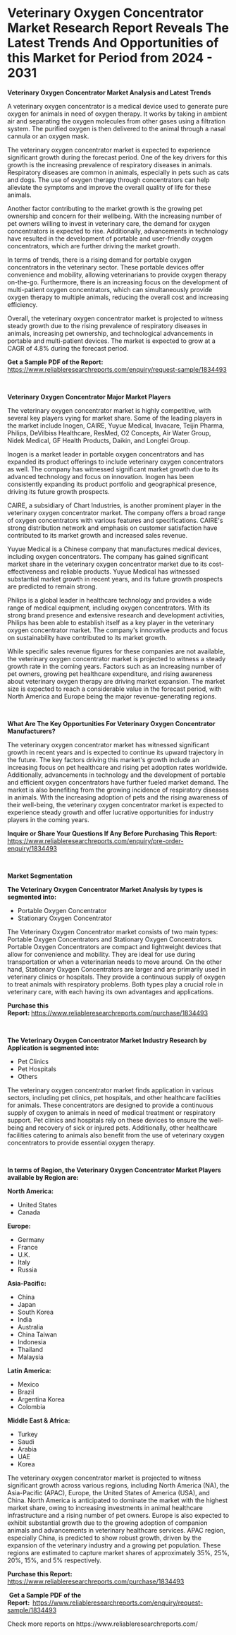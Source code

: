 <p><h1>Veterinary Oxygen Concentrator Market Research Report Reveals The Latest Trends And Opportunities of this Market for Period from 2024 - 2031</h1></p><p><strong>Veterinary Oxygen Concentrator Market Analysis and Latest Trends</strong></p>
<p><p>A veterinary oxygen concentrator is a medical device used to generate pure oxygen for animals in need of oxygen therapy. It works by taking in ambient air and separating the oxygen molecules from other gases using a filtration system. The purified oxygen is then delivered to the animal through a nasal cannula or an oxygen mask.</p><p>The veterinary oxygen concentrator market is expected to experience significant growth during the forecast period. One of the key drivers for this growth is the increasing prevalence of respiratory diseases in animals. Respiratory diseases are common in animals, especially in pets such as cats and dogs. The use of oxygen therapy through concentrators can help alleviate the symptoms and improve the overall quality of life for these animals.</p><p>Another factor contributing to the market growth is the growing pet ownership and concern for their wellbeing. With the increasing number of pet owners willing to invest in veterinary care, the demand for oxygen concentrators is expected to rise. Additionally, advancements in technology have resulted in the development of portable and user-friendly oxygen concentrators, which are further driving the market growth.</p><p>In terms of trends, there is a rising demand for portable oxygen concentrators in the veterinary sector. These portable devices offer convenience and mobility, allowing veterinarians to provide oxygen therapy on-the-go. Furthermore, there is an increasing focus on the development of multi-patient oxygen concentrators, which can simultaneously provide oxygen therapy to multiple animals, reducing the overall cost and increasing efficiency.</p><p>Overall, the veterinary oxygen concentrator market is projected to witness steady growth due to the rising prevalence of respiratory diseases in animals, increasing pet ownership, and technological advancements in portable and multi-patient devices. The market is expected to grow at a CAGR of 4.8% during the forecast period.</p></p>
<p><strong>Get a Sample PDF of the Report:&nbsp;</strong> <a href="https://www.reliableresearchreports.com/enquiry/request-sample/1834493">https://www.reliableresearchreports.com/enquiry/request-sample/1834493</a></p>
<p>&nbsp;</p>
<p><strong>Veterinary Oxygen Concentrator Major Market Players</strong></p>
<p><p>The veterinary oxygen concentrator market is highly competitive, with several key players vying for market share. Some of the leading players in the market include Inogen, CAIRE, Yuyue Medical, Invacare, Teijin Pharma, Philips, DeVilbiss Healthcare, ResMed, O2 Concepts, Air Water Group, Nidek Medical, GF Health Products, Daikin, and Longfei Group.</p><p>Inogen is a market leader in portable oxygen concentrators and has expanded its product offerings to include veterinary oxygen concentrators as well. The company has witnessed significant market growth due to its advanced technology and focus on innovation. Inogen has been consistently expanding its product portfolio and geographical presence, driving its future growth prospects.</p><p>CAIRE, a subsidiary of Chart Industries, is another prominent player in the veterinary oxygen concentrator market. The company offers a broad range of oxygen concentrators with various features and specifications. CAIRE's strong distribution network and emphasis on customer satisfaction have contributed to its market growth and increased sales revenue.</p><p>Yuyue Medical is a Chinese company that manufactures medical devices, including oxygen concentrators. The company has gained significant market share in the veterinary oxygen concentrator market due to its cost-effectiveness and reliable products. Yuyue Medical has witnessed substantial market growth in recent years, and its future growth prospects are predicted to remain strong.</p><p>Philips is a global leader in healthcare technology and provides a wide range of medical equipment, including oxygen concentrators. With its strong brand presence and extensive research and development activities, Philips has been able to establish itself as a key player in the veterinary oxygen concentrator market. The company's innovative products and focus on sustainability have contributed to its market growth.</p><p>While specific sales revenue figures for these companies are not available, the veterinary oxygen concentrator market is projected to witness a steady growth rate in the coming years. Factors such as an increasing number of pet owners, growing pet healthcare expenditure, and rising awareness about veterinary oxygen therapy are driving market expansion. The market size is expected to reach a considerable value in the forecast period, with North America and Europe being the major revenue-generating regions.</p></p>
<p>&nbsp;</p>
<p><strong>What Are The Key Opportunities For Veterinary Oxygen Concentrator Manufacturers?</strong></p>
<p><p>The veterinary oxygen concentrator market has witnessed significant growth in recent years and is expected to continue its upward trajectory in the future. The key factors driving this market's growth include an increasing focus on pet healthcare and rising pet adoption rates worldwide. Additionally, advancements in technology and the development of portable and efficient oxygen concentrators have further fueled market demand. The market is also benefiting from the growing incidence of respiratory diseases in animals. With the increasing adoption of pets and the rising awareness of their well-being, the veterinary oxygen concentrator market is expected to experience steady growth and offer lucrative opportunities for industry players in the coming years.</p></p>
<p><strong>Inquire or Share Your Questions If Any Before Purchasing This Report:</strong> <a href="https://www.reliableresearchreports.com/enquiry/pre-order-enquiry/1834493">https://www.reliableresearchreports.com/enquiry/pre-order-enquiry/1834493</a></p>
<p>&nbsp;</p>
<p><strong>Market Segmentation</strong></p>
<p><strong>The Veterinary Oxygen Concentrator Market Analysis by types is segmented into:</strong></p>
<p><ul><li>Portable Oxygen Concentrator</li><li>Stationary Oxygen Concentrator</li></ul></p>
<p><p>The Veterinary Oxygen Concentrator market consists of two main types: Portable Oxygen Concentrators and Stationary Oxygen Concentrators. Portable Oxygen Concentrators are compact and lightweight devices that allow for convenience and mobility. They are ideal for use during transportation or when a veterinarian needs to move around. On the other hand, Stationary Oxygen Concentrators are larger and are primarily used in veterinary clinics or hospitals. They provide a continuous supply of oxygen to treat animals with respiratory problems. Both types play a crucial role in veterinary care, with each having its own advantages and applications.</p></p>
<p><strong>Purchase this Report:&nbsp;</strong><a href="https://www.reliableresearchreports.com/purchase/1834493">https://www.reliableresearchreports.com/purchase/1834493</a></p>
<p>&nbsp;</p>
<p><strong>The Veterinary Oxygen Concentrator Market Industry Research by Application is segmented into:</strong></p>
<p><ul><li>Pet Clinics</li><li>Pet Hospitals</li><li>Others</li></ul></p>
<p><p>The veterinary oxygen concentrator market finds application in various sectors, including pet clinics, pet hospitals, and other healthcare facilities for animals. These concentrators are designed to provide a continuous supply of oxygen to animals in need of medical treatment or respiratory support. Pet clinics and hospitals rely on these devices to ensure the well-being and recovery of sick or injured pets. Additionally, other healthcare facilities catering to animals also benefit from the use of veterinary oxygen concentrators to provide essential oxygen therapy.</p></p>
<p>&nbsp;</p>
<p><strong>In terms of Region, the Veterinary Oxygen Concentrator Market Players available by Region are:</strong></p>
<p>
    <p> <strong> North America: </strong>
        <ul>
            <li>United States</li>
            <li>Canada</li>
        </ul>
        </p> 
    <p> <strong> Europe: </strong>
        <ul>
            <li>Germany</li>
            <li>France</li>
            <li>U.K.</li>
            <li>Italy</li>
            <li>Russia</li>
        </ul>
        </p> 
    <p> <strong> Asia-Pacific: </strong>
        <ul>
            <li>China</li>
            <li>Japan</li>
            <li>South Korea</li>
            <li>India</li>
            <li>Australia</li>
            <li>China Taiwan</li>
            <li>Indonesia</li>
            <li>Thailand</li>
            <li>Malaysia</li>
        </ul>
        </p> 
    <p> <strong> Latin America: </strong>
        <ul>
            <li>Mexico</li>
            <li>Brazil</li>
            <li>Argentina Korea</li>
            <li>Colombia</li>
        </ul>
        </p> 
    <p> <strong> Middle East & Africa: </strong>
        <ul>
            <li>Turkey</li>
            <li>Saudi</li>
            <li>Arabia</li>
            <li>UAE</li>
            <li>Korea</li>
        </ul>
    </p>
    </p>
<p><p>The veterinary oxygen concentrator market is projected to witness significant growth across various regions, including North America (NA), the Asia-Pacific (APAC), Europe, the United States of America (USA), and China. North America is anticipated to dominate the market with the highest market share, owing to increasing investments in animal healthcare infrastructure and a rising number of pet owners. Europe is also expected to exhibit substantial growth due to the growing adoption of companion animals and advancements in veterinary healthcare services. APAC region, especially China, is predicted to show robust growth, driven by the expansion of the veterinary industry and a growing pet population. These regions are estimated to capture market shares of approximately 35%, 25%, 20%, 15%, and 5% respectively.</p></p>
<p><strong>Purchase this Report: </strong><a href="https://www.reliableresearchreports.com/purchase/1834493">https://www.reliableresearchreports.com/purchase/1834493</a></p>
<p>&nbsp;<strong>Get a Sample PDF of the Report:&nbsp;&nbsp;</strong><a href="https://www.reliableresearchreports.com/enquiry/request-sample/1834493">https://www.reliableresearchreports.com/enquiry/request-sample/1834493</a></p>
<p><strong></strong></p>
<p>Check more reports on https://www.reliableresearchreports.com/</p>